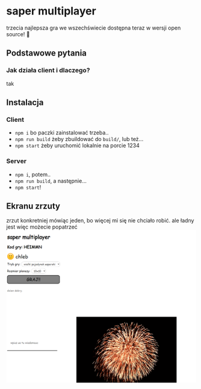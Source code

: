 # saper multiplayer
trzecia najlepsza gra we wszechświecie dostępna teraz w wersji open source! 🤠

## Podstawowe pytania

### Jak działa client i dlaczego?
tak

## Instalacja

### Client
- `npm i` bo paczki zainstalować trzeba..
- `npm run build` żeby zbuildować do `build/`, lub też...
- `npm start` żeby uruchomić lokalnie na porcie 1234

### Server
- `npm i`, potem..
- `npm run build`, a następnie...
- `npm start`!

## Ekranu zrzuty
zrzut konkretniej mówiąc jeden, bo więcej mi się nie chciało robić. ale ładny jest więc możecie popatrzeć
![winda](screenshots/waiting-room.png)